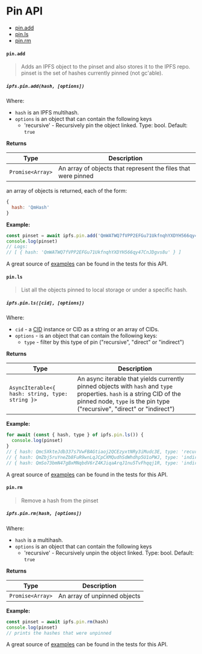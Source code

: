 # Pin API

* [pin.add](#pinadd)
* [pin.ls](#pinls)
* [pin.rm](#pinrm)

#### `pin.add`

> Adds an IPFS object to the pinset and also stores it to the IPFS repo. pinset is the set of hashes currently pinned (not gc'able).

##### `ipfs.pin.add(hash, [options])`

Where:

- `hash` is an IPFS multihash.
- `options` is an object that can contain the following keys
  - 'recursive' - Recursively pin the object linked. Type: bool. Default: `true`

**Returns**

| Type | Description |
| -------- | -------- |
| `Promise<Array>` | An array of objects that represent the files that were pinned |

an array of objects is returned, each of the form:

```JavaScript
{
  hash: 'QmHash'
}
```

**Example:**

```JavaScript
const pinset = await ipfs.pin.add('QmWATWQ7fVPP2EFGu71UkfnqhYXDYH566qy47CnJDgvs8u')
console.log(pinset)
// Logs:
// [ { hash: 'QmWATWQ7fVPP2EFGu71UkfnqhYXDYH566qy47CnJDgvs8u' } ]
```

A great source of [examples][] can be found in the tests for this API.

#### `pin.ls`

> List all the objects pinned to local storage or under a specific hash.

##### `ipfs.pin.ls([cid], [options])`

Where:

- `cid` - a [CID][cid] instance or CID as a string or an array of CIDs.
- `options` - is an object that can contain the following keys:
  - `type` - filter by this type of pin ("recursive", "direct" or "indirect")

**Returns**

| Type | Description |
| -------- | -------- |
| `AsyncIterable<{ hash: string, type: string }>` | An async iterable that yields currently pinned objects with `hash` and `type` properties. `hash` is a string CID of the pinned node, `type` is the pin type ("recursive", "direct" or "indirect") |

**Example:**

```JavaScript
for await (const { hash, type } of ipfs.pin.ls()) {
  console.log(pinset)
}
// { hash: Qmc5XkteJdb337s7VwFBAGtiaoj2QCEzyxtNRy3iMudc3E, type: 'recursive' }
// { hash: QmZbj5ruYneZb8FuR9wnLqJCpCXMQudhSdWhdhp5U1oPWJ, type: 'indirect' }
// { hash: QmSo73bmN47gBxMNqbdV6rZ4KJiqaArqJ1nu5TvFhqqj1R, type: 'indirect' }
```

A great source of [examples][] can be found in the tests for this API.

#### `pin.rm`

> Remove a hash from the pinset

##### `ipfs.pin.rm(hash, [options])`

Where:
- `hash` is a multihash.
- `options` is an object that can contain the following keys
  - 'recursive' - Recursively unpin the object linked. Type: bool. Default: `true`

**Returns**

| Type | Description |
| -------- | -------- |
| `Promise<Array>` | An array of unpinned objects |

**Example:**

```JavaScript
const pinset = await ipfs.pin.rm(hash)
console.log(pinset)
// prints the hashes that were unpinned
```

A great source of [examples][] can be found in the tests for this API.

[examples]: https://github.com/ipfs/interface-ipfs-core/blob/master/src/pin
[cid]: https://www.npmjs.com/package/cids
